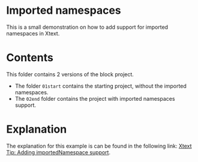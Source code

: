 # Imported namespaces

This is a small demonstration on how to add support for imported namespaces in Xtext.

# Contents

This folder contains 2 versions of the block project. 

- The folder `01start` contains the starting project, without the imported namespaces. 
- The `02end` folder contains the project with imported namespaces support.

# Explanation

The explanation for this example is can be found in the following link: [Xtext Tip: Adding importedNamespace support](https://idiomaticsoft.com/post/2022-04-01-xtext-namespaces/).

